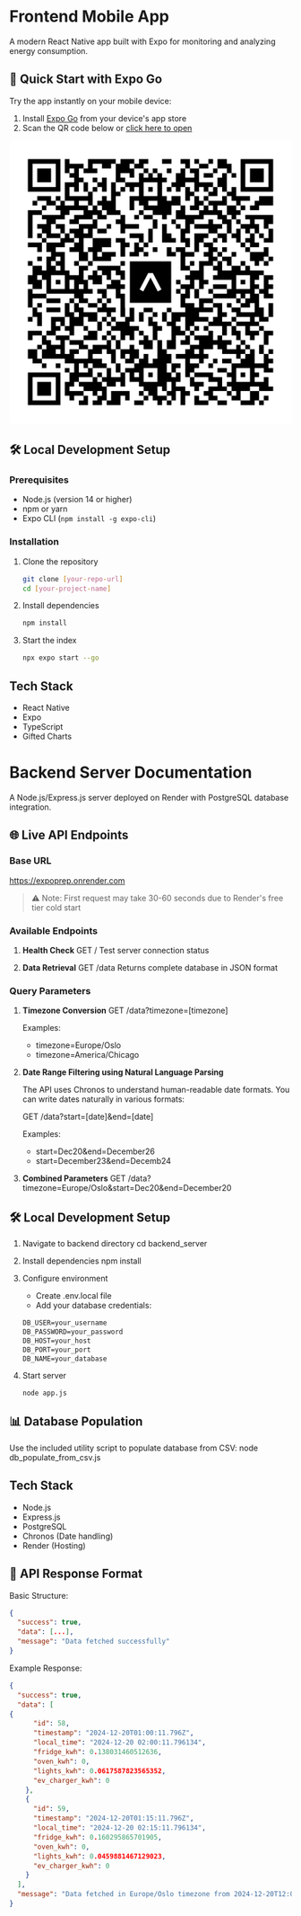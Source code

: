 # Frontend Mobile App

A modern React Native app built with Expo for monitoring and analyzing energy consumption.

## 📱 Quick Start with Expo Go

Try the app instantly on your mobile device:

1. Install [Expo Go](https://expo.dev/client) from your device's app store
2. Scan the QR code below or [click here to open](https://expo.dev/preview/update?message=night%20color%20hack%20to%20match%20day&updateRuntimeVersion=1.0.0&createdAt=2025-01-05T06%3A36%3A28.188Z&slug=exp&projectId=40a43b9d-358e-477d-882a-2c22351a1479&group=a9db9c9b-483b-4280-bcca-d54e12efa8b3)

![Expo QR Code](docs/expo_qr.svg)

## 🛠 Local Development Setup

### Prerequisites
- Node.js (version 14 or higher)
- npm or yarn
- Expo CLI (`npm install -g expo-cli`)

### Installation

1. Clone the repository
   ```bash
   git clone [your-repo-url]
   cd [your-project-name]

2. Install dependencies

   ```bash
   npm install
   ```

3. Start the index

   ```bash
   npx expo start --go
   ```

## Tech Stack
- React Native
- Expo
- TypeScript
- Gifted Charts



# Backend Server Documentation

A Node.js/Express.js server deployed on Render with PostgreSQL database integration.

## 🌐 Live API Endpoints

### Base URL

https://expoprep.onrender.com

> ⚠️ Note: First request may take 30-60 seconds due to Render's free tier cold start

### Available Endpoints

1. **Health Check**
   GET /
   Test server connection status

2. **Data Retrieval**
   GET /data
   Returns complete database in JSON format

### Query Parameters

1. **Timezone Conversion**
   GET /data?timezone=[timezone]
   
   Examples:
   - timezone=Europe/Oslo
   - timezone=America/Chicago

2. **Date Range Filtering using Natural Language Parsing**

   The API uses Chronos to understand human-readable date formats. You can write dates naturally in various formats:
   
   GET /data?start=[date]&end=[date]
   
   Examples:
   - start=Dec20&end=December26
   - start=December23&end=Decemb24

4. **Combined Parameters**
   GET /data?timezone=Europe/Oslo&start=Dec20&end=December20

## 🛠 Local Development Setup

1. Navigate to backend directory
   cd backend_server

2. Install dependencies
   npm install

3. Configure environment
   - Create .env.local file
   - Add your database credentials:

   ```
   DB_USER=your_username
   DB_PASSWORD=your_password
   DB_HOST=your_host
   DB_PORT=your_port
   DB_NAME=your_database
   ```

4. Start server
   ```node
   node app.js
   ```

## 📊 Database Population

Use the included utility script to populate database from CSV:
node db_populate_from_csv.js

## Tech Stack
- Node.js
- Express.js
- PostgreSQL
- Chronos (Date handling)
- Render (Hosting)

## 📝 API Response Format

Basic Structure:
```json
{
  "success": true,
  "data": [...],
  "message": "Data fetched successfully"
}
```


Example Response:
```json
{
  "success": true,
  "data": [
{
      "id": 58,
      "timestamp": "2024-12-20T01:00:11.796Z",
      "local_time": "2024-12-20 02:00:11.796134",
      "fridge_kwh": 0.138031460512636,
      "oven_kwh": 0,
      "lights_kwh": 0.0617587823565352,
      "ev_charger_kwh": 0
    },
    {
      "id": 59,
      "timestamp": "2024-12-20T01:15:11.796Z",
      "local_time": "2024-12-20 02:15:11.796134",
      "fridge_kwh": 0.160295865701905,
      "oven_kwh": 0,
      "lights_kwh": 0.0459881467129023,
      "ev_charger_kwh": 0
    }
  ],
  "message": "Data fetched in Europe/Oslo timezone from 2024-12-20T12:00:00.000Z to 2024-12-26T12:00:00.000Z"
}
```

